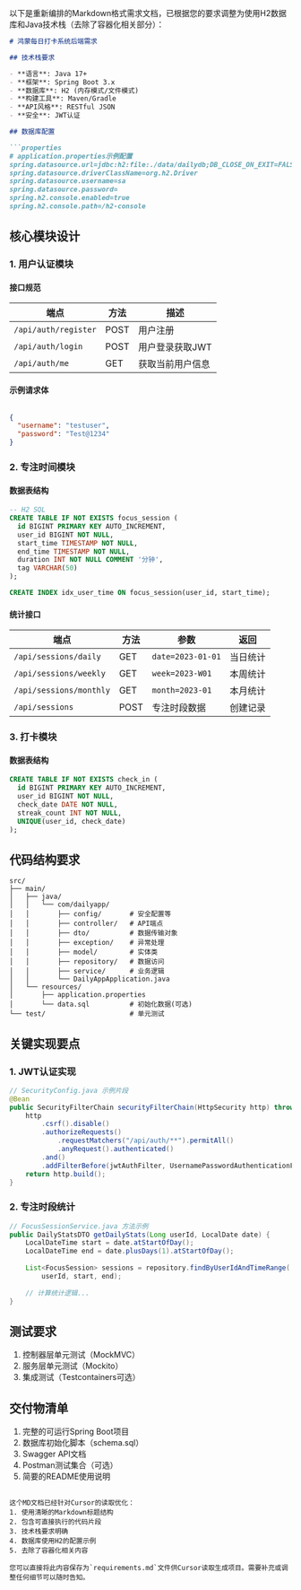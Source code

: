 以下是重新编排的Markdown格式需求文档，已根据您的要求调整为使用H2数据库和Java技术栈（去除了容器化相关部分）：

```markdown
# 鸿蒙每日打卡系统后端需求

## 技术栈要求

- **语言**: Java 17+
- **框架**: Spring Boot 3.x
- **数据库**: H2 (内存模式/文件模式)
- **构建工具**: Maven/Gradle
- **API风格**: RESTful JSON
- **安全**: JWT认证

## 数据库配置

```properties
# application.properties示例配置
spring.datasource.url=jdbc:h2:file:./data/dailydb;DB_CLOSE_ON_EXIT=FALSE
spring.datasource.driverClassName=org.h2.Driver
spring.datasource.username=sa
spring.datasource.password=
spring.h2.console.enabled=true
spring.h2.console.path=/h2-console
```

## 核心模块设计

### 1. 用户认证模块

#### 接口规范

| 端点                   | 方法   | 描述        |
|----------------------|------|-----------|
| `/api/auth/register` | POST | 用户注册      |
| `/api/auth/login`    | POST | 用户登录获取JWT |
| `/api/auth/me`       | GET  | 获取当前用户信息  |

#### 示例请求体

```json

{
  "username": "testuser",
  "password": "Test@1234"
}
```

### 2. 专注时间模块

#### 数据表结构

```sql
-- H2 SQL
CREATE TABLE IF NOT EXISTS focus_session (
  id BIGINT PRIMARY KEY AUTO_INCREMENT,
  user_id BIGINT NOT NULL,
  start_time TIMESTAMP NOT NULL,
  end_time TIMESTAMP NOT NULL,
  duration INT NOT NULL COMMENT '分钟',
  tag VARCHAR(50)
);

CREATE INDEX idx_user_time ON focus_session(user_id, start_time);
```

#### 统计接口

| 端点                      | 方法   | 参数                | 返回   |
|-------------------------|------|-------------------|------|
| `/api/sessions/daily`   | GET  | `date=2023-01-01` | 当日统计 |
| `/api/sessions/weekly`  | GET  | `week=2023-W01`   | 本周统计 |
| `/api/sessions/monthly` | GET  | `month=2023-01`   | 本月统计 |
| `/api/sessions`         | POST | 专注时段数据            | 创建记录 |

### 3. 打卡模块

#### 数据表结构

```sql
CREATE TABLE IF NOT EXISTS check_in (
  id BIGINT PRIMARY KEY AUTO_INCREMENT,
  user_id BIGINT NOT NULL,
  check_date DATE NOT NULL,
  streak_count INT NOT NULL,
  UNIQUE(user_id, check_date)
);
```

## 代码结构要求

```
src/
├── main/
│   ├── java/
│   │   └── com/dailyapp/
│   │       ├── config/       # 安全配置等
│   │       ├── controller/   # API端点
│   │       ├── dto/          # 数据传输对象
│   │       ├── exception/    # 异常处理
│   │       ├── model/        # 实体类
│   │       ├── repository/   # 数据访问
│   │       ├── service/      # 业务逻辑
│   │       └── DailyAppApplication.java
│   └── resources/
│       ├── application.properties
│       └── data.sql          # 初始化数据(可选)
└── test/                     # 单元测试
```

## 关键实现要点

### 1. JWT认证实现

```java
// SecurityConfig.java 示例片段
@Bean
public SecurityFilterChain securityFilterChain(HttpSecurity http) throws Exception {
    http
        .csrf().disable()
        .authorizeRequests()
            .requestMatchers("/api/auth/**").permitAll()
            .anyRequest().authenticated()
        .and()
        .addFilterBefore(jwtAuthFilter, UsernamePasswordAuthenticationFilter.class);
    return http.build();
}
```

### 2. 专注时段统计

```java
// FocusSessionService.java 方法示例
public DailyStatsDTO getDailyStats(Long userId, LocalDate date) {
    LocalDateTime start = date.atStartOfDay();
    LocalDateTime end = date.plusDays(1).atStartOfDay();
    
    List<FocusSession> sessions = repository.findByUserIdAndTimeRange(
        userId, start, end);
    
    // 计算统计逻辑...
}
```

## 测试要求

1. 控制器层单元测试（MockMVC）
2. 服务层单元测试（Mockito）
3. 集成测试（Testcontainers可选）

## 交付物清单

1. 完整的可运行Spring Boot项目
2. 数据库初始化脚本（schema.sql）
3. Swagger API文档
4. Postman测试集合（可选）
5. 简要的README使用说明

```

这个MD文档已经针对Cursor的读取优化：
1. 使用清晰的Markdown标题结构
2. 包含可直接执行的代码片段
3. 技术栈要求明确
4. 数据库使用H2的配置示例
5. 去除了容器化相关内容

您可以直接将此内容保存为`requirements.md`文件供Cursor读取生成项目。需要补充或调整任何细节可以随时告知。